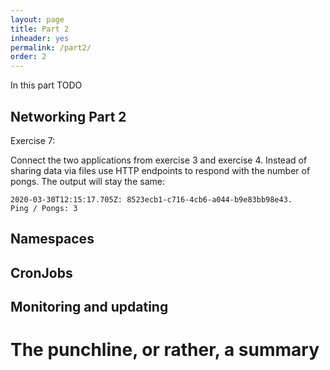 ```yaml
---
layout: page
title: Part 2
inheader: yes
permalink: /part2/
order: 2
---
```


In this part TODO

## Networking Part 2 ##

Exercise 7:

Connect the two applications from exercise 3 and exercise 4. Instead of sharing data via files use HTTP endpoints to respond with the number of pongs. The output will stay the same:

```
2020-03-30T12:15:17.705Z: 8523ecb1-c716-4cb6-a044-b9e83bb98e43.
Ping / Pongs: 3
```

## Namespaces ##

## CronJobs ##

## Monitoring and updating ##


# The punchline, or rather, a summary #
